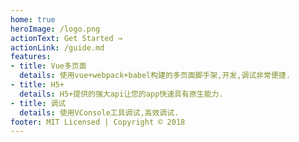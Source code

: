 ```yaml
---
home: true
heroImage: /logo.png
actionText: Get Started →
actionLink: /guide.md
features:
- title: Vue多页面
  details: 使用vue+webpack+babel构建的多页面脚手架,开发,调试非常便捷.
- title: H5+
  details: H5+提供的强大api让您的app快速具有原生能力.
- title: 调试
  details: 使用VConsole工具调试,高效调试.
footer: MIT Licensed | Copyright © 2018
---
```

